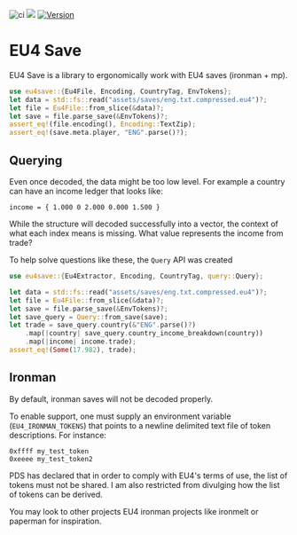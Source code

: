 ![ci](https://github.com/rakaly/eu4save/workflows/ci/badge.svg) [![](https://docs.rs/eu4save/badge.svg)](https://docs.rs/eu4save) [![Version](https://img.shields.io/crates/v/eu4save.svg?style=flat-square)](https://crates.io/crates/eu4save)

# EU4 Save

EU4 Save is a library to ergonomically work with EU4 saves (ironman + mp).

```rust
use eu4save::{Eu4File, Encoding, CountryTag, EnvTokens};
let data = std::fs::read("assets/saves/eng.txt.compressed.eu4")?;
let file = Eu4File::from_slice(&data)?;
let save = file.parse_save(&EnvTokens)?;
assert_eq!(file.encoding(), Encoding::TextZip);
assert_eq!(save.meta.player, "ENG".parse()?);
```

## Querying

Even once decoded, the data might be too low level. For example a country can
have an income ledger that looks like:

```ignore
income = { 1.000 0 2.000 0.000 1.500 }
```

While the structure will decoded successfully into a vector, the context of
what each index means is missing. What value represents the income from
trade?

To help solve questions like these, the `Query` API was created

```rust
use eu4save::{Eu4Extractor, Encoding, CountryTag, query::Query};

let data = std::fs::read("assets/saves/eng.txt.compressed.eu4")?;
let file = Eu4File::from_slice(&data)?;
let save = file.parse_save(&EnvTokens)?;
let save_query = Query::from_save(save);
let trade = save_query.country(&"ENG".parse()?)
    .map(|country| save_query.country_income_breakdown(country))
    .map(|income| income.trade);
assert_eq!(Some(17.982), trade);
```

## Ironman

By default, ironman saves will not be decoded properly.

To enable support, one must supply an environment variable
(`EU4_IRONMAN_TOKENS`) that points to a newline delimited
text file of token descriptions. For instance:

```ignore
0xffff my_test_token
0xeeee my_test_token2
```

PDS has declared that in order to comply with EU4's terms of use, the list of
tokens must not be shared. I am also restricted from divulging how the
list of tokens can be derived.

You may look to other projects EU4 ironman projects like ironmelt or paperman
for inspiration.